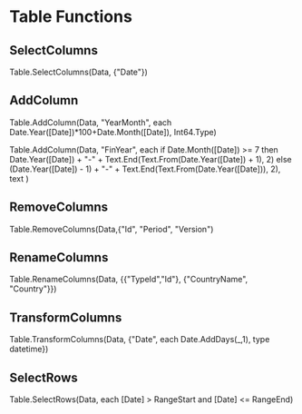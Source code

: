 # Table Functions

## SelectColumns
Table.SelectColumns(Data, {"Date"})

## AddColumn
Table.AddColumn(Data, "YearMonth", each Date.Year([Date])*100+Date.Month([Date]), Int64.Type)

Table.AddColumn(Data, "FinYear", each 
  if Date.Month([Date]) >= 7 then Date.Year([Date]) + "-" + Text.End(Text.From(Date.Year([Date]) + 1), 2) 
  else (Date.Year([Date]) - 1) + "-" + Text.End(Text.From(Date.Year([Date])), 2), text
)

## RemoveColumns
Table.RemoveColumns(Data,{"Id", "Period", "Version")

## RenameColumns
Table.RenameColumns(Data, {{"TypeId","Id"}, {"CountryName", "Country"}})

## TransformColumns
Table.TransformColumns(Data, {"Date", each Date.AddDays(_,1), type datetime})

## SelectRows
Table.SelectRows(Data, each [Date] > RangeStart and [Date] <= RangeEnd)
